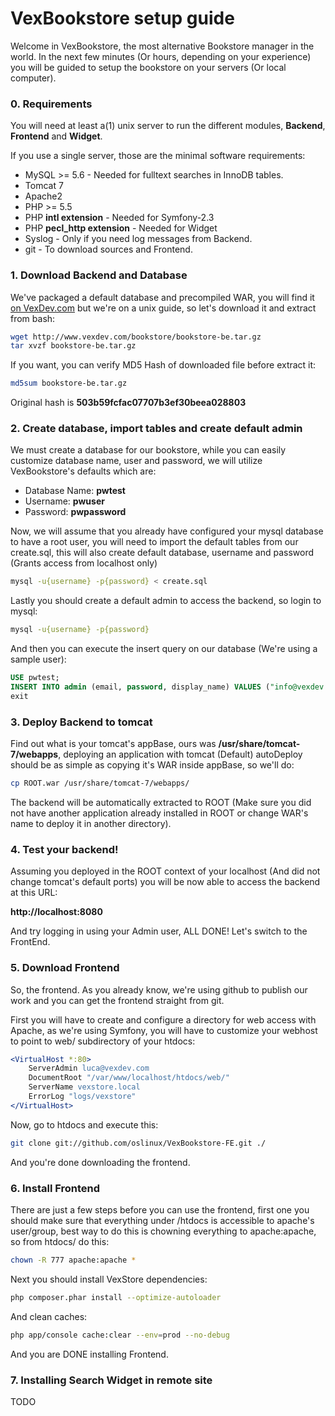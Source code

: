 # VexBookstore setup guide

Welcome in VexBookstore, the most alternative Bookstore manager in the world.
In the next few minutes (Or hours, depending on your experience) you will be guided to setup the bookstore on your servers (Or local computer).

### 0. Requirements
You will need at least a(1) unix server to run the different modules, **Backend**, **Frontend** and **Widget**.

If you use a single server, those are the minimal software requirements:

 * MySQL >= 5.6 - Needed for fulltext searches in InnoDB tables.
 * Tomcat 7
 * Apache2
 * PHP >= 5.5
 * PHP **intl extension** - Needed for Symfony-2.3
 * PHP **pecl_http extension** - Needed for Widget
 * Syslog - Only if you need log messages from Backend.
 * git - To download sources and Frontend.

### 1. Download Backend and Database

We've packaged a default database and precompiled WAR, you will find it [on VexDev.com](http://www.vexdev.com/bookstore/bookstore-be.tar.gz) but we're on a unix guide, so let's download it and extract from bash:

```bash
wget http://www.vexdev.com/bookstore/bookstore-be.tar.gz
tar xvzf bookstore-be.tar.gz
```

If you want, you can verify MD5 Hash of downloaded file before extract it:

```bash
md5sum bookstore-be.tar.gz 
```

Original hash is **503b59fcfac07707b3ef30beea028803**

### 2. Create database, import tables and create default admin

We must create a database for our bookstore, while you can easily customize database name, user and password, we will utilize VexBookstore's defaults which are:

 * Database Name: **pwtest**
 * Username: **pwuser**
 * Password: **pwpassword**
 
Now, we will assume that you already have configured your mysql database to have a root user, you will need to import the default tables from our create.sql, this will also create default database, username and password (Grants access from localhost only)

```bash
mysql -u{username} -p{password} < create.sql
```

Lastly you should create a default admin to access the backend, so login to mysql:
```bash
mysql -u{username} -p{password}
```

And then you can execute the insert query on our database (We're using a sample user):

```sql
USE pwtest;
INSERT INTO admin (email, password, display_name) VALUES ("info@vexdev.com", "vexdev", "VexDev");
exit
```

### 3. Deploy Backend to tomcat

Find out what is your tomcat's appBase, ours was **/usr/share/tomcat-7/webapps**, deploying an application with tomcat (Default) autoDeploy should be as simple as copying it's WAR inside appBase, so we'll do:

```bash
cp ROOT.war /usr/share/tomcat-7/webapps/
```

The backend will be automatically extracted to ROOT (Make sure you did not have another application already installed in ROOT or change WAR's name to deploy it in another directory).

### 4. Test your backend!

Assuming you deployed in the ROOT context of your localhost (And did not change tomcat's default ports) you will be now able to access the backend at this URL:

 **http://localhost:8080** 
 
And try logging in using your Admin user, ALL DONE! Let's switch to the FrontEnd.

### 5. Download Frontend

So, the frontend. As you already know, we're using github to publish our work and you can get the frontend straight from git.

First you will have to create and configure a directory for web access with Apache, as we're using Symfony, you will have to customize your webhost to point to web/ subdirectory of your htdocs:

```apache
<VirtualHost *:80>
    ServerAdmin luca@vexdev.com
    DocumentRoot "/var/www/localhost/htdocs/web/"
    ServerName vexstore.local
    ErrorLog "logs/vexstore"
</VirtualHost>
```

Now, go to htdocs and execute this:

```bash
git clone git://github.com/oslinux/VexBookstore-FE.git ./
```

And you're done downloading the frontend.

### 6. Install Frontend

There are just a few steps before you can use the frontend, first one you should make sure that everything under /htdocs is accessible to apache's user/group, best way to do this is chowning everything to apache:apache, so from htdocs/ do this:

```bash
chown -R 777 apache:apache *
```

Next you should install VexStore dependencies:

```bash
php composer.phar install --optimize-autoloader
```

And clean caches:

```bash
php app/console cache:clear --env=prod --no-debug
```

And you are DONE installing Frontend.

### 7. Installing Search Widget in remote site

TODO